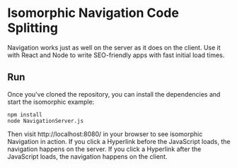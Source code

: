 # Isomorphic Navigation Code Splitting
Navigation works just as well on the server as it does on the client. Use it with React and Node to write SEO-friendly apps with fast initial load times.

## Run
Once you've cloned the repository, you can install the dependencies and start the isomorphic example:

    npm install
    node NavigationServer.js
	
Then visit http://localhost:8080/ in your browser to see isomorphic Navigation in action. If you click a Hyperlink before the JavaScript loads, the navigation happens on the server. If you click a Hyperlink after the JavaScript loads, the navigation happens on the client. 
